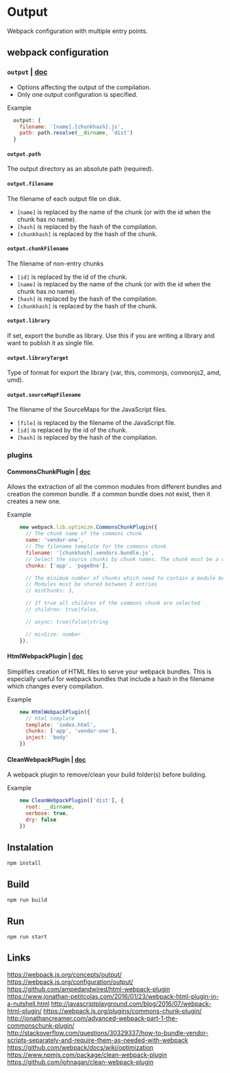 # Output
Webpack configuration with multiple entry points.

## webpack configuration
### `output` | [doc](https://webpack.js.org/configuration/output/)
- Options affecting the output of the compilation.
- Only one output configuration is specified.

Example
```js
  output: {
    filename: '[name].[chunkhash].js',
    path: path.resolve(__dirname, 'dist')
  }
```

#### `output.path`
The output directory as an absolute path (required).

#### `output.filename`
The filename of each output file on disk.

- `[name]` is replaced by the name of the chunk (or with the id when the chunk has no name).
- `[hash]` is replaced by the hash of the compilation.
- `[chunkhash]` is replaced by the hash of the chunk.

#### `output.chunkFilename`
The filename of non-entry chunks

- `[id]` is replaced by the id of the chunk.
- `[name]` is replaced by the name of the chunk (or with the id when the chunk has no name).
- `[hash]` is replaced by the hash of the compilation.
- `[chunkhash]` is replaced by the hash of the chunk.

#### `output.library`
If set, export the bundle as library. 
Use this if you are writing a library and want to publish it as single file.

#### `output.libraryTarget`
Type of format for export the library (var, this, commonjs, commonjs2, amd, umd).

#### `output.sourceMapFilename`
The filename of the SourceMaps for the JavaScript files.

- `[file]` is replaced by the filename of the JavaScript file.
- `[id]` is replaced by the id of the chunk.
- `[hash]` is replaced by the hash of the compilation.

### plugins

#### CommonsChunkPlugin | [doc](https://webpack.js.org/plugins/commons-chunk-plugin/)
Allows the extraction of all the common modules from different bundles and creation the common bundle. If a common bundle does not exist, then it creates a new one.

Example
```js
    new webpack.lib.optimize.CommonsChunkPlugin({
      // The chunk name of the commons chunk
      name: 'vendor-one',
      // The filename template for the commons chunk
      filename: '[chunkhash].vendors.bundle.js',
      // Select the source chunks by chunk names. The chunk must be a child of the commons chunk.
      chunks: ['app', 'pageOne'],

      // The minimum number of chunks which need to contain a module before it's moved into the commons chunk
      // Modules must be shared between 3 entries
      // minChunks: 3,

      // If true all children of the commons chunk are selected
      // children: true|false,

      // async: true|false|string

      // minSize: number
    }),
```

#### HtmlWebpackPlugin | [doc](https://github.com/ampedandwired/html-webpack-plugin)
Simplifies creation of HTML files to serve your webpack bundles. This is especially useful for webpack bundles that include a hash in the filename which changes every compilation.

Example
```js
    new HtmlWebpackPlugin({
      // html template
      template: 'index.html',
      chunks: ['app', 'vendor-one'],
      inject: 'body'
    })
```

#### CleanWebpackPlugin | [doc](https://github.com/johnagan/clean-webpack-plugin)
A webpack plugin to remove/clean your build folder(s) before building.

Example
```js
    new CleanWebpackPlugin(['dist'], {
      root: __dirname,
      verbose: true, 
      dry: false
    })
```

## Instalation
```
npm install
```
## Build
```
npm run build
```
## Run
```
npm run start
```

## Links
https://webpack.js.org/concepts/output/
https://webpack.js.org/configuration/output/
https://github.com/ampedandwired/html-webpack-plugin
https://www.jonathan-petitcolas.com/2016/01/23/webpack-html-plugin-in-a-nutshell.html
http://javascriptplayground.com/blog/2016/07/webpack-html-plugin/
https://webpack.js.org/plugins/commons-chunk-plugin/
http://jonathancreamer.com/advanced-webpack-part-1-the-commonschunk-plugin/
http://stackoverflow.com/questions/30329337/how-to-bundle-vendor-scripts-separately-and-require-them-as-needed-with-webpack
https://github.com/webpack/docs/wiki/optimization
https://www.npmjs.com/package/clean-webpack-plugin
https://github.com/johnagan/clean-webpack-plugin 